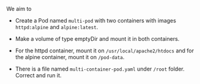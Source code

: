 We aim to 
- Create a Pod named `multi-pod` with two containers with images `httpd:alpine` and `alpine:latest`.
- Make a volume of type emptyDir and mount it in both containers.
- For the httpd container, mount it on `/usr/local/apache2/htdocs` and for the alpine container, mount it on `/pod-data`.

- There is a file named `multi-container-pod.yaml` under `/root` folder. Correct and run it.